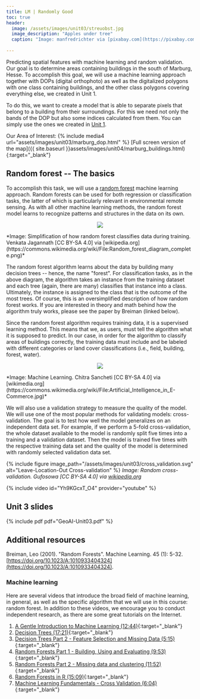 ```yaml
---
title: LM | Randomly Good
toc: true
header:
  image: /assets/images/unit03/streuobst.jpg
  image_description: "Apples under tree"
  caption: "Image: manfredrichter via [pixabay.com](https://pixabay.com/de/photos/%C3%A4pfel-streuobst-obstbaum-apfelbaum-3684775/)"
 
---
```


Predicting spatial features with machine learning and random validation. 
Our goal is to determine areas containing buildings in the south of Marburg, Hesse. To accomplish this goal, we will use a machine learning approach together with DOPs (digital orthophoto) as well as the digitalized polygons with one class containing buildings, and the other class polygons covering everything else, we created in Unit 1.

<!--more-->

To do this, we want to create a model that is able to separate pixels that belong to a building from their surroundings. For this we need not only the bands of the DOP but also some indices calculated from them. You can simply use the ones we created in [Unit 1]( http://127.0.0.1:4000/geoAI//unit01/unit01-05_warm-up-r-spatial.html#step-4---calculate-rgb-indices). 

Our Area of Interest:
{% include media4 url="assets/images/unit03/marburg_dop.html" %} [Full screen version of the map]({{ site.baseurl }}assets/images/unit04/marburg_buildings.html){:target="_blank"}


## Random forest -- The basics
To accomplish this task, we will use a [random forest](https://en.wikipedia.org/wiki/Random_forest) machine learning approach. Random forests can be used for both regression or classification tasks, the latter of which is particularly relevant in environmental remote sensing. As with all other machine learning methods, the random forest model learns to recognize patterns and structures in the data on its own.

<p align="center">
  <img src = "../assets/images/unit03/Random_forest_diagram_complete.png">
</p>
*Image: Simplification of how random forest classifies data during training. Venkata Jagannath [CC BY-SA 4.0] via [wikipedia.org](https://commons.wikimedia.org/wiki/File:Random_forest_diagram_complete.png)*

The random forest algorithm learns about the data by building many decision trees -- hence, the name "forest". For classification tasks, as in the above diagram, the algorithm takes an instance from the training dataset and each tree (again, there are many) classifies that instance into a class. Ultimately, the instance is assigned to the class that is the outcome of the most trees. Of course, this is an oversimplified description of how random forest works. If you are interested in theory and math behind how the algorithm truly works, please see the paper by Breiman (linked below).

Since the random forest algorithm requires training data, it is a supervised learning method. This means that we, as users, must tell the algorithm what it is supposed to predict. In our case, in order for the algorithm to classify areas of buildings correctly, the training data must include and be labeled with different categories or land cover classifications (i.e., field, building, forest, water).

<p align="center">
  <img src="../assets/images/unit03/machine_learning.jpg">
</p>
*Image: Machine Learning. Chitra Sancheti [CC BY-SA 4.0] via [wikimedia.org](https://commons.wikimedia.org/wiki/File:Artificial_Intelligence_in_E-Commerce.jpg)*


We will also use a validation strategy to measure the quality of the model. We will use one of the most popular methods for validating models: cross-validation. The goal is to test how well the model generalizes on an independent data set. For example, if we perform a 5-fold cross-validation, the whole dataset available to the model is randomly split five times into a training and a validation dataset. Then the model is trained five times with the respective training data set and the quality of the model is determined with randomly selected validation data set.


{% include figure image_path="/assets/images/unit03/cross_validation.svg" alt="Leave-Location-Out Cross-validation" %}
*Image: Random cross-validation. Gufosowa [CC BY-SA 4.0] via [wikipedia.org](https://en.wikipedia.org/wiki/Cross-validation_(statistics)#/media/File:K-fold_cross_validation_EN.svg)*

{% include video id="Yh9KGcxT_O4" provider="youtube" %}

## Unit 3 slides
{% include pdf pdf="GeoAI-Unit03.pdf" %}

## Additional resources
Breiman, Leo (2001). "Random Forests". Machine Learning. 45 (1): 5-32. [https://doi.org/10.1023/A:1010933404324](https://doi.org/10.1023/A:1010933404324).

### Machine learning
Here are several videos that introduce the broad field of machine learning, in general, as well as the specific algorithm that we will use in this course: random forest. In addition to these videos, we encourage you to conduct independent research, as there are some great tutorials on the Internet.

1. [A Gentle Introduction to Machine Learning (12:44)](https://www.youtube.com/watch?v=Gv9_4yMHFhI&list=PLblh5JKOoLUICTaGLRoHQDuF_7q2GfuJF){:target="_blank"}  
2. [Decision Trees (17:21)](https://www.youtube.com/watch?v=7VeUPuFGJHk){:target="_blank"}  
3. [Decision Trees Part 2 - Feature Selection and Missing Data (5:15)](https://www.youtube.com/watch?v=wpNl-JwwplA){:target="_blank"}  
4. [Random Forests Part 1 - Building, Using and Evaluating (9:53)](https://www.youtube.com/watch?v=J4Wdy0Wc_xQ){:target="_blank"}  
5. [Random Forests Part 2 - Missing data and clustering (11:52)](https://www.youtube.com/watch?v=sQ870aTKqiM){:target="_blank"}  
6. [Random Forests in R (15:09)](https://www.youtube.com/watch?v=6EXPYzbfLCE){:target="_blank"}  
7. [Machine Learning Fundamentals - Cross Validation (6:04)](https://www.youtube.com/watch?v=fSytzGwwBVw){:target="_blank"}

